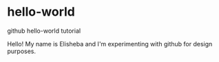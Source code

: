 # hello-world
github hello-world tutorial

Hello! My name is Elisheba and I'm experimenting with github for design purposes.
